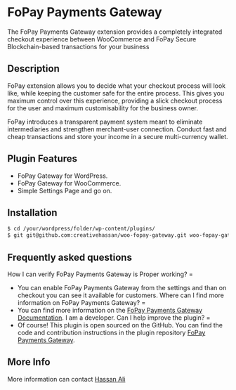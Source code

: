 # FoPay Payments Gateway

The FoPay Payments Gateway extension provides a completely integrated checkout experience between WooCommerce and FoPay Secure Blockchain-based transactions for your business

## Description

FoPay extension allows you to decide what your checkout process will look like, while keeping the customer safe for the entire process. This gives you maximum control over this experience, providing a slick checkout process for the user and maximum customisability for the business owner. 

FoPay introduces a transparent payment system meant to eliminate intermediaries and strengthen merchant-user connection. Conduct fast and cheap transactions and store your income in a secure multi-currency wallet.


## Plugin Features

* FoPay Gateway for WordPress.
* FoPay Gateway for WooCommerce.
* Simple Settings Page and go on.


## Installation

```bash
$ cd /your/wordpress/folder/wp-content/plugins/
$ git git@github.com:creativehassan/woo-fopay-gateway.git woo-fopay-gateway
```

## Frequently asked questions
How I can verify FoPay Payments Gateway is Proper working? =
*  You can enable FoPay Payments Gateway from the settings and than on checkout you can see it available for customers.
Where can I find more information on FoPay Payments Gateway? =
*  You can find more information on the <a href="https://doc.fopay.co.uk/ptr-merchant-api/1.0/#actions--transfer--payment-request-link--create">FoPay Payments Gateway Documentation</a>.
I am a developer. Can I help improve the plugin? =
*  Of course! This plugin is open sourced on the GitHub. You can find the code and contribution instructions in the plugin repository <a href="https://github.com/creativehassan/woo-fopay-gateway"> FoPay Payments Gateway</a>.

## More Info

More information can contact <a href="https://hassanali.pro">Hassan Ali</a>